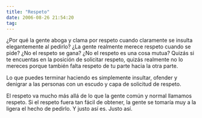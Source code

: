 ```yaml
---
title: "Respeto"
date: 2006-08-26 21:54:20
tag: 
---
```

<p>¿Por qué la gente aboga y clama por respeto cuando claramente se insulta elegantemente al pedirlo? ¿La gente realmente merece respeto cuando se pide? ¿No el respeto se gana? ¿No el respeto es una cosa mutua? Quizás si te encuentas en la posición de solicitar respeto, quizás realmente no lo mereces porque también falta respeto de tu parte hacia la otra parte.</p>

<p>Lo que puedes terminar haciendo es simplemente insultar, ofender y denigrar a las personas con un escudo y capa de solicitud de respeto.</p>

<p>El respeto va mucho más allá de lo que la gente común y normal llamamos respeto. Si el respeto fuera tan fácil de obtener, la gente se tomaría muy a la ligera el hecho de pedirlo. Y justo así es. Justo así.</p>
